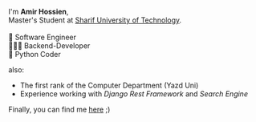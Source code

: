 I'm **Amir Hossien**,</br>
Master's Student at [Sharif University of Technology](http://www.sharif.edu/).</br>
</br>
🍓 Software Engineer</br>
👨🏻‍💻 Backend-Developer</br>
🐍 Python Coder</br>

also:</br>
- The first rank of the Computer Department (Yazd Uni)</br>
- Experience working with *Django Rest Framework* and *Search Engine*</br>

Finally, you can find me [here](https://www.linkedin.com/in/amirhossein-hasanzadeh/) ;)</br>

<!---
amirhossein-sg/amirhossein-sg is a ✨ special ✨ repository because its `README.md` (this file) appears on your GitHub profile.
You can click the Preview link to take a look at your changes.
--->
